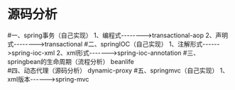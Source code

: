 源码分析
========================
#一、spring事务（自己实现）
    1、编程式-------->transactional-aop
    2、声明式-------->transactional
#二、springIOC（自己实现）
    1、注解形式------>spring-ioc-xml
    2、xml形式------->spring-ioc-annotation
#三、springbean的生命周期（流程分析）
    beanlife    
#四、动态代理（源码分析）
     dynamic-proxy
#五、springmvc（自己实现）
    1、xml版本------>spring-mvc
  



